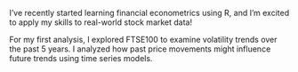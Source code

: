 I’ve recently started learning financial econometrics using R, and I’m excited to apply my skills to real-world stock market data!

For my first analysis, I explored FTSE100 to examine volatility trends over the past 5 years. I analyzed how past price movements might influence future trends using time series models. 
